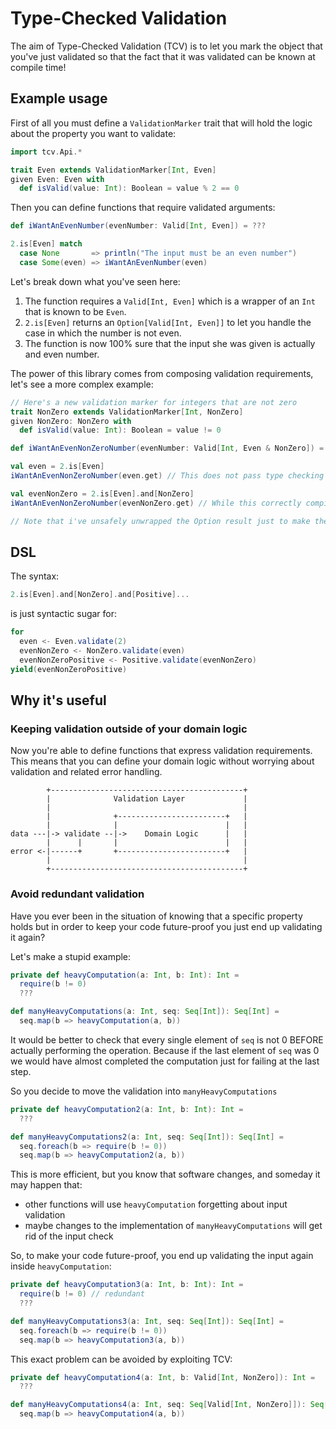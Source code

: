 # Type-Checked Validation

The aim of Type-Checked Validation (TCV) is to let you mark the object that you've just validated so that the fact that it was validated can be known at compile time!

## Example usage

First of all you must define a `ValidationMarker` trait that will hold the logic about the property you want to validate:
```scala
import tcv.Api.*

trait Even extends ValidationMarker[Int, Even]
given Even: Even with
  def isValid(value: Int): Boolean = value % 2 == 0
```

Then you can define functions that require validated arguments:
```scala
def iWantAnEvenNumber(evenNumber: Valid[Int, Even]) = ???

2.is[Even] match
  case None       => println("The input must be an even number")
  case Some(even) => iWantAnEvenNumber(even)
```

Let's break down what you've seen here:
1. The function requires a `Valid[Int, Even]` which is a wrapper of an `Int` that is known to be `Even`.
2. `2.is[Even]` returns an `Option[Valid[Int, Even]]` to let you handle the case in which the number is not even.
3. The function is now 100% sure that the input she was given is actually and even number.

The power of this library comes from composing validation requirements, let's see a more complex example:
```scala
// Here's a new validation marker for integers that are not zero
trait NonZero extends ValidationMarker[Int, NonZero]
given NonZero: NonZero with
  def isValid(value: Int): Boolean = value != 0
```

```scala
def iWantAnEvenNonZeroNumber(evenNumber: Valid[Int, Even & NonZero]) = ???

val even = 2.is[Even] 
iWantAnEvenNonZeroNumber(even.get) // This does not pass type checking as the function requires its argument to be both Even and NonZero

val evenNonZero = 2.is[Even].and[NonZero]
iWantAnEvenNonZeroNumber(evenNonZero.get) // While this correctly compiles

// Note that i've unsafely unwrapped the Option result just to make the example clearer
```

## DSL
The syntax:
```scala
2.is[Even].and[NonZero].and[Positive]...
```

is just syntactic sugar for:
```scala
for
  even <- Even.validate(2)
  evenNonZero <- NonZero.validate(even)
  evenNonZeroPositive <- Positive.validate(evenNonZero)
yield(evenNonZeroPositive)
```

## Why it's useful

### Keeping validation outside of your domain logic
Now you're able to define functions that express validation requirements.
This means that you can define your domain logic without worrying about validation and related error handling.

```
        +-------------------------------------------+
        |              Validation Layer             |
        |                                           |
        |              +------------------------+   |
        |              |                        |   |
data ---|-> validate --|->    Domain Logic      |   |
        |      |       |                        |   |
error <-|------+       +------------------------+   |
        |                                           |
        +-------------------------------------------+
```

### Avoid redundant validation
Have you ever been in the situation of knowing that a specific property holds but in order to keep your code future-proof you just end up validating it again?

Let's make a stupid example:

```scala
private def heavyComputation(a: Int, b: Int): Int =
  require(b != 0)
  ???

def manyHeavyComputations(a: Int, seq: Seq[Int]): Seq[Int] =
  seq.map(b => heavyComputation(a, b))
```

It would be better to check that every single element of `seq` is not 0 BEFORE actually performing the operation. Because if the last element of `seq` was 0 we would have almost completed the computation just for failing at the last step.

So you decide to move the validation into `manyHeavyComputations`
```scala
private def heavyComputation2(a: Int, b: Int): Int =
  ???

def manyHeavyComputations2(a: Int, seq: Seq[Int]): Seq[Int] =
  seq.foreach(b => require(b != 0))
  seq.map(b => heavyComputation2(a, b))
```

This is more efficient, but you know that software changes, and someday it may happen that:
- other functions will use `heavyComputation` forgetting about input validation
- maybe changes to the implementation of `manyHeavyComputations` will get rid of the input check

So, to make your code future-proof, you end up validating the input again inside `heavyComputation`:

```scala
private def heavyComputation3(a: Int, b: Int): Int =
  require(b != 0) // redundant
  ???

def manyHeavyComputations3(a: Int, seq: Seq[Int]): Seq[Int] =
  seq.foreach(b => require(b != 0))
  seq.map(b => heavyComputation3(a, b))
```

This exact problem can be avoided by exploiting TCV:
```scala
private def heavyComputation4(a: Int, b: Valid[Int, NonZero]): Int =
  ???

def manyHeavyComputations4(a: Int, seq: Seq[Valid[Int, NonZero]]): Seq[Int] =
  seq.map(b => heavyComputation4(a, b))
```
